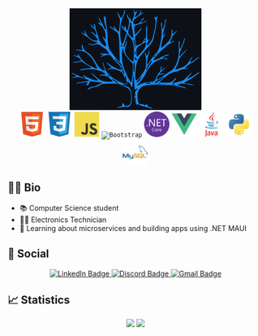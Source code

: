 <div align="center">
  <img src="resources/logo-extended.png" height="200em">
</div>

<div align="center">
  <code><img width="50" src="https://github.com/devicons/devicon/blob/master/icons/html5/html5-original.svg" title="HTML5" alt="HTML5"/></code>
  <code><img width="50" src="https://github.com/devicons/devicon/blob/master/icons/css3/css3-original.svg" title="CSS3" alt="CSS3"/></code>
  <code><img width="50" src="https://github.com/devicons/devicon/blob/master/icons/javascript/javascript-original.svg" title="JavaScript" alt="JavaScript"/></code>
  <code><img width="50" src="https://user-images.githubusercontent.com/25181517/183898054-b3d693d4-dafb-4808-a509-bab54cf5de34.png" alt="Bootstrap" title="Bootstrap"/></code>
  <code><img width="50" src="https://github.com/devicons/devicon/blob/master/icons/dotnetcore/dotnetcore-original.svg" title=".NET Core" alt=".NET Core"/></code>
  <code><img width="50" src="https://github.com/devicons/devicon/blob/master/icons/vuejs/vuejs-original.svg" title="Vue.js" alt="Vue.js"/></code>
  <code><img width="50" src="https://github.com/devicons/devicon/blob/master/icons/java/java-original-wordmark.svg" title="Java" alt="Java"/></code>
  <code><img width="50" src="https://github.com/devicons/devicon/blob/master/icons/python/python-original.svg" title="Python" alt="Python"/></code>
  <code><img width="50" src="https://github.com/devicons/devicon/blob/master/icons/mysql/mysql-original-wordmark.svg" title="SQL" alt="SQL"/></code>
</div>

## 👨‍💻 Bio
- 📚 Computer Science student
- 👨‍🔧 Electronics Technician
- 📘 Learning about microservices and building apps using .NET MAUI

## 📱 Social
<div align="center">
  <a href="https://www.linkedin.com/in/mateus-silva-7b9796211/" target="_blank">
    <img src="https://img.shields.io/badge/LinkedIn-0077B5?style=for-the-badge&logo=linkedin&logoColor=white" alt="LinkedIn Badge"/>
  </a>
  <a href="https://discordapp.com/users/822921407016861717" target="_blank">
    <img src="https://img.shields.io/badge/Discord-5865F2?style=for-the-badge&logo=discord&logoColor=white" alt="Discord Badge"/>
  </a>
  <a href="mailto:trabalhomateusjs521@gmail.com" target="_blank">
    <img src="https://img.shields.io/badge/Gmail-D14836?style=for-the-badge&logo=gmail&logoColor=white" alt="Gmail Badge"/>
  </a>
</div>

## 📈 Statistics
<div align="center">
  <img height="200em" src="https://github-readme-stats.vercel.app/api?username=MateusjsSilva&show_icons=true&theme=github_dark_dimmed&count_private=true" />
  <img height="200em" src="https://github-readme-stats.vercel.app/api/top-langs/?username=MateusjsSilva&show_icons=true&theme=github_dark_dimmed&count_private=true"/>
</div>
